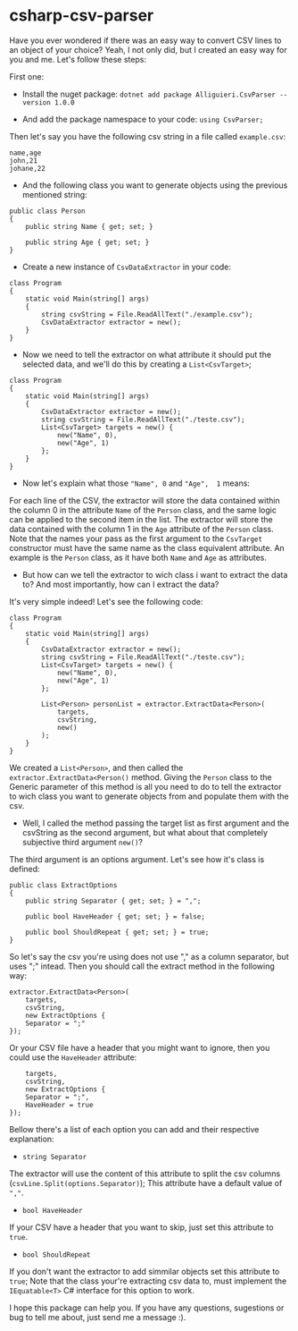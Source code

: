 # csharp-csv-parser

Have you ever wondered if there was an easy way to convert CSV lines to an object of your choice? Yeah, I not only did, but I created an easy way for you and me.
Let's follow these steps:

First one:
- Install the nuget package:
```dotnet add package Alliguieri.CsvParser --version 1.0.0```

- And add the package namespace to your code:
```using CsvParser;```

Then let's say you have the following csv string in a file called ```example.csv```:
```
name,age
john,21
johane,22
```

- And the following class you want to generate objects using the previous mentioned string:
```
public class Person
{
    public string Name { get; set; }

    public string Age { get; set; }
}
```

- Create a new instance of ```CsvDataExtractor``` in your code:
```
class Program
{
    static void Main(string[] args)
    {
        string csvString = File.ReadAllText("./example.csv");
        CsvDataExtractor extractor = new();
    }
}
```
- Now we need to tell the extractor on what attribute it should put the selected data,
and we'll  do this by creating a ```List<CsvTarget>```;
```
class Program
{
    static void Main(string[] args)
    {
        CsvDataExtractor extractor = new();
        string csvString = File.ReadAllText("./teste.csv");
        List<CsvTarget> targets = new() {
            new("Name", 0),
            new("Age", 1)
        };
    }
}
```

- Now let's explain what those ```"Name", 0``` and ```"Age",  1``` means:

For each line of the CSV, the extractor will store the data contained within the column 0 in the attribute ```Name``` of the ```Person``` class,
and the same logic can be applied to the second item in the list. The extractor will store the data contained with the column 1 in the ```Age``` attribute
of the ```Person``` class.
Note that the names your pass as the first argument to the ```CsvTarget``` constructor must have the same name as the class equivalent attribute. An example is
the ```Person``` class, as it have both ```Name``` and ```Age``` as attributes.

- But how can we tell the extractor to wich class i want to extract the data to? And most importantly, how can I extract the data?

It's very simple indeed! Let's see the following code:
```
class Program
{
    static void Main(string[] args)
    {
        CsvDataExtractor extractor = new();
        string csvString = File.ReadAllText("./teste.csv");
        List<CsvTarget> targets = new() {
            new("Name", 0),
            new("Age", 1)
        };

        List<Person> personList = extractor.ExtractData<Person>(
            targets,
            csvString,
            new()
        );
    }
}
```
We created a ```List<Person>```, and then called the ```extractor.ExtractData<Person()``` method. Giving the ```Person``` class to the Generic parameter of this
method is all you need to do to tell the extractor to wich class you want to generate objects from and populate them with the csv.

- Well, I called the method passing the target list as first argument and the csvString as the second argument, but what about that completely subjective third
argument ```new()```?

The third argument is an options argument. Let's see how it's class is defined:
```
public class ExtractOptions
{
    public string Separator { get; set; } = ",";

    public bool HaveHeader { get; set; } = false;

    public bool ShouldRepeat { get; set; } = true;
}
```

So let's say the csv you're using does not use "," as a column separator, but uses ";" intead. Then you should call the extract method in the following way:
```
extractor.ExtractData<Person>(
    targets,
    csvString,
    new ExtractOptions {
    Separator = ";"
});
```
Or your CSV file have a header that you might want to ignore, then you could use the ```HaveHeader``` attribute:
```extractor.ExtractData<Person>(
    targets,
    csvString,
    new ExtractOptions {
    Separator = ";",
    HaveHeader = true
});
```

Bellow there's a list of each option you can add and their respective explanation:
- ```string Separator```

The extractor will use the content of this attribute to split the csv columns (```csvLine.Split(options.Separator)```);
This attribute have a default value of ```","```.

- ```bool HaveHeader```

If your CSV have a header that you want to skip, just set this attribute to ```true```.

- ```bool ShouldRepeat```

If you don't want the extractor to add simmilar objects set this attribute to ```true```;
Note that the class your're extracting csv data to, must implement the ```IEquatable<T>``` C# interface for this option to work.

I hope this package can help you. If you have any questions, sugestions or bug to tell me about, just send me a message :).

